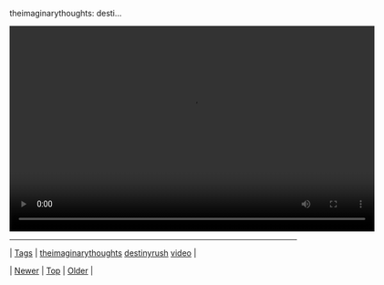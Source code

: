 <!--
title: theimaginarythoughts
date: 2020-06-28T15:27:00.147Z
tags: theimaginarythoughts, destinyrush, video
-->


theimaginarythoughts: desti...

<video controls="controls" autoplay="autoplay" src="155427026534.mp4" type="video/mp4" width="640" height="360"></video>

<!--BOTTOM-POST-NAVIGATION-->
---

| [Tags](tags.md) | [theimaginarythoughts](tag-theimaginarythoughts.md) [destinyrush](tag-destinyrush.md) [video](tag-video.md) |

| [Newer](155384191072.md) | [Top](index.md) | [Older](155475987875.md) |